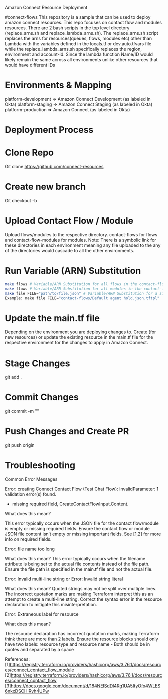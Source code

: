 Amazon Connect Resource  Deployment

#connect-flows
This repository is a sample that can be used to deploy amazon connect resources. This repo focuses on contact flow and modules resources. There are 2 bash scripts in the top level directory (replace_arns.sh and replace_lambda_arns.sh). The replace_arns.sh script replaces the arns for resources(queues, flows, modules etc) other than Lambda with the variables defined in the locals.tf or dev.auto.tfvars file while the replace_lambda_arns.sh specifically replaces the region, environment and account-id. Since the lambda function Name/ID would likely remain the same across all environments unlike other resources that would have different IDs

# Environments & Mapping
platform-development ⇒ Amazon Connect Development (as labeled in Okta)
platform-staging ⇒ Amazon Connect Staging (as labeled in Okta)
platform-production ⇒ Amazon Connect (as labeled in Okta)

# Deployment Process
# Clone Repo
Git clone https://github.com/connect-resources

# Create new branch
Git checkout -b <branch-name>

# Upload Contact Flow / Module
Upload flows/modules to the respective directory. contact-flows for flows and contact-flow-modules for modules. Note: There is a symbolic link for these directories in each environment meaning any file uploaded to the any of the directories would cascade to all the other environments.

# Run Variable (ARN) Substitution
``` bash
make flows # Variable/ARN Substitution for all flows in the contact-flows directory
make flows # Variable/ARN Substitution for all modules in the contact-flow-modules directory
make file FILE="path/to/file.json" # Variable/ARN Substitution for a single file 
Example: make file FILE="contact-flows/Default agent hold.json.tftpl"
```

# Update the main.tf file
Depending on the environment you are deploying changes to. Create (for new resources) or update the existing resource in the main.tf file for the respective environment for the changes to apply in Amazon Connect.

# Stage Changes
git add . 

# Commit Changes
git commit -m "<commit message>"

# Push Changes and Create PR
git push origin <branch-name>


# Troubleshooting
Common Error Messages

Error: creating Connect Contact Flow (Test Chat Flow): InvalidParameter: 1 validation error(s) found.
- missing required field, CreateContactFlowInput.Content.

What does this mean?

This error typically occurs when the JSON file for the contact flow/module is empty or missing required fields. Ensure the contact flow or module JSON file content isn’t empty or missing important fields. See [1,2] for more info on required fields.

Error: file name too long

What does this mean?
This error typically occurs when the filename attribute is being set to the actual file contents instead of the file path. Ensure the file path is specified in the main.tf file and not the actual file.

Error: Invalid multi-line string or Error: Invalid string literal

What does this mean?
Quoted strings may not be split over multiple lines. The incorrect quotation marks are making Terraform interpret this as an attempt to create a multi-line string. Correct the syntax error in the resource declaration to mitigate this misinterpretation.

Error: Extraneous label for resource

What does this mean?

The resource declaration has incorrect quotation marks, making Terraform think there are more than 2 labels. Ensure the resource blocks should only have two labels: resource type and resource name - Both should be in quotes and separated by a space

References:
[1]https://registry.terraform.io/providers/hashicorp/aws/3.76.1/docs/resources/connect_contact_flow_module
[2]https://registry.terraform.io/providers/hashicorp/aws/3.76.1/docs/resources/connect_contact_flow
[3]https://docs.google.com/document/d/184NEISdDl4Rg1UA5ItyOfx4WLES6nkxDSCHlRvh4UPw
